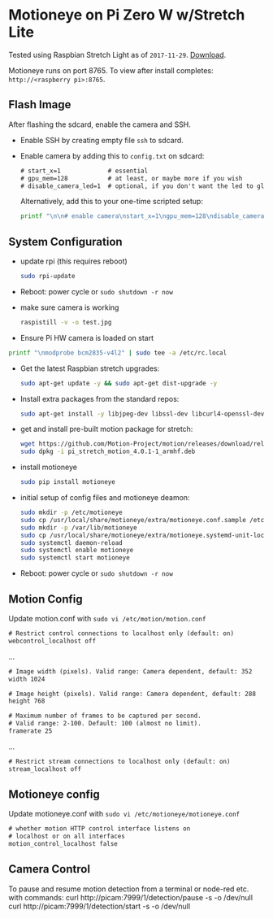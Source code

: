 # Motioneye on Pi Zero W w/Stretch Lite

Tested using Raspbian Stretch Light as of `2017-11-29`. [Download](https://downloads.raspberrypi.org/raspbian_lite_latest).

Motioneye runs on port 8765. To view after install completes: `http://<raspberry pi>:8765`.

## Flash Image

After flashing the sdcard, enable the camera and SSH.

* Enable SSH by creating empty file `ssh` to sdcard.
* Enable camera by adding this to `config.txt` on sdcard:

    ```txt
    # start_x=1             # essential
    # gpu_mem=128           # at least, or maybe more if you wish
    # disable_camera_led=1  # optional, if you don't want the led to glow
    ```

    Alternatively, add this to your one-time scripted setup:

    ```bash
    printf "\n\n# enable camera\nstart_x=1\ngpu_mem=128\ndisable_camera_led=0\n" | sudo tee -a /boot/config.txt
    ```

## System Configuration

* update rpi (this requires reboot)

    ```bash
    sudo rpi-update
    ```

* Reboot: power cycle or `sudo shutdown -r now`

* make sure camera is working

    ```bash
    raspistill -v -o test.jpg
    ```

* Ensure Pi HW camera is loaded on start

```bash
printf "\nmodprobe bcm2835-v4l2" | sudo tee -a /etc/rc.local
```

* Get the latest Raspbian stretch upgrades:

    ```bash
    sudo apt-get update -y && sudo apt-get dist-upgrade -y
    ```

* Install extra packages from the standard repos:

    ```bash
    sudo apt-get install -y libjpeg-dev libssl-dev libcurl4-openssl-dev libmariadbclient18 libpq5 mysql-common ffmpeg jq wget python-pip  python-dev
    ```

* get and install pre-built motion package for stretch:

    ```bash
    wget https://github.com/Motion-Project/motion/releases/download/release-4.0.1/pi_stretch_motion_4.0.1-1_armhf.deb
    sudo dpkg -i pi_stretch_motion_4.0.1-1_armhf.deb
    ```

* install motioneye

    ```bash
    sudo pip install motioneye
    ```

* initial setup of config files and motioneye deamon:

    ```bash
    sudo mkdir -p /etc/motioneye
    sudo cp /usr/local/share/motioneye/extra/motioneye.conf.sample /etc/motioneye/motioneye.conf
    sudo mkdir -p /var/lib/motioneye
    sudo cp /usr/local/share/motioneye/extra/motioneye.systemd-unit-local /etc/systemd/system/motioneye.service
    sudo systemctl daemon-reload
    sudo systemctl enable motioneye
    sudo systemctl start motioneye
    ```

* Reboot: power cycle or `sudo shutdown -r now`

## Motion Config

Update motion.conf with `sudo vi /etc/motion/motion.conf`

```txt
# Restrict control connections to localhost only (default: on)
webcontrol_localhost off
```
...
```txt
# Image width (pixels). Valid range: Camera dependent, default: 352
width 1024

# Image height (pixels). Valid range: Camera dependent, default: 288
height 768

# Maximum number of frames to be captured per second.
# Valid range: 2-100. Default: 100 (almost no limit).
framerate 25
```
...
```txt
# Restrict stream connections to localhost only (default: on)
stream_localhost off
```

## Motioneye config

Update motioneye.conf with `sudo vi /etc/motioneye/motioneye.conf`

```txt
# whether motion HTTP control interface listens on
# localhost or on all interfaces
motion_control_localhost false
```

## Camera Control

To  pause and resume motion detection from a terminal or node-red etc. with commands:
curl http://picam:7999/1/detection/pause -s -o /dev/null
curl http://picam:7999/1/detection/start -s -o /dev/null